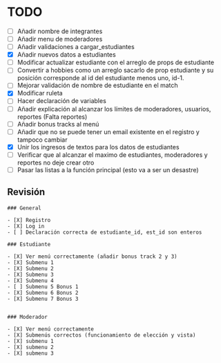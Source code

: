 # TODO

- [ ] Añadir nombre de integrantes
- [ ] Añadir menu de moderadores
- [ ] Añadir validaciones a cargar_estudiantes
- [X] Añadir nuevos datos a estudiantes
- [ ] Modificar actualizar estudiante con el arreglo de props de estudiante
- [ ] Convertir a hobbies como un arreglo sacarlo de prop estudiante y su posición corresponde al id del estudiante menos uno, id-1.
- [ ] Mejorar validación de nombre de estudiante en el match
- [X] Modificar ruleta
- [ ] Hacer declaración de variables
- [ ] Añadir explicación al alcanzar los límites de moderadores, usuarios, reportes (Falta reportes)
- [ ] Añadir bonus tracks al menú
- [ ] Añadir que no se puede tener un email existente en el registro y tampoco cambiar
- [X] Unir los ingresos de textos para los datos de estudiantes
- [ ] Verificar que al alcanzar el maximo de estudiantes, moderadores y reportes no deje crear otro
- [ ] Pasar las listas a la función principal (esto va a ser un desastre)

## Revisión

    ### General
    
    - [X] Registro
    - [X] Log in
    - [ ] Declaración correcta de estudiante_id, est_id son enteros

    ### Estudiante

    - [X] Ver menú correctamente (añadir bonus track 2 y 3)
    - [X] Submenu 1
    - [X] Submenu 2
    - [X] Submenu 3
    - [X] Submenu 4
    - [ ] Submenu 5 Bonus 1
    - [X] Submenu 6 Bonus 2
    - [X] Submenu 7 Bonus 3


    ### Moderador

    - [X] Ver menú correctamente
    - [X] Submenús correctos (funcionamiento de elección y vista)
    - [X] submenu 1
    - [X] submenu 2
    - [X] submenu 3
